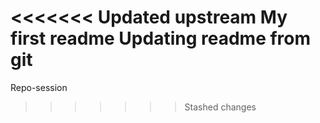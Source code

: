 <<<<<<< Updated upstream
My first readme
Updating readme from git
=======
Repo-session
>>>>>>> Stashed changes
